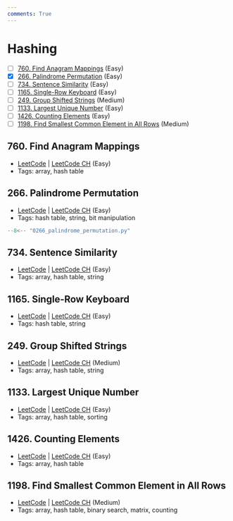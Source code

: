 ```yaml
---
comments: True
---
```


# Hashing

- [ ] [760. Find Anagram Mappings](https://leetcode.cn/problems/find-anagram-mappings/) (Easy)
- [x] [266. Palindrome Permutation](https://leetcode.cn/problems/palindrome-permutation/) (Easy)
- [ ] [734. Sentence Similarity](https://leetcode.cn/problems/sentence-similarity/) (Easy)
- [ ] [1165. Single-Row Keyboard](https://leetcode.cn/problems/single-row-keyboard/) (Easy)
- [ ] [249. Group Shifted Strings](https://leetcode.cn/problems/group-shifted-strings/) (Medium)
- [ ] [1133. Largest Unique Number](https://leetcode.cn/problems/largest-unique-number/) (Easy)
- [ ] [1426. Counting Elements](https://leetcode.cn/problems/counting-elements/) (Easy)
- [ ] [1198. Find Smallest Common Element in All Rows](https://leetcode.cn/problems/find-smallest-common-element-in-all-rows/) (Medium)

## 760. Find Anagram Mappings

-   [LeetCode](https://leetcode.com/problems/find-anagram-mappings/) | [LeetCode CH](https://leetcode.cn/problems/find-anagram-mappings/) (Easy)
-   Tags: array, hash table


## 266. Palindrome Permutation

-   [LeetCode](https://leetcode.com/problems/palindrome-permutation/) | [LeetCode CH](https://leetcode.cn/problems/palindrome-permutation/) (Easy)
-   Tags: hash table, string, bit manipulation

```python title="266. Palindrome Permutation"
--8<-- "0266_palindrome_permutation.py"
```

## 734. Sentence Similarity

-   [LeetCode](https://leetcode.com/problems/sentence-similarity/) | [LeetCode CH](https://leetcode.cn/problems/sentence-similarity/) (Easy)
-   Tags: array, hash table, string


## 1165. Single-Row Keyboard

-   [LeetCode](https://leetcode.com/problems/single-row-keyboard/) | [LeetCode CH](https://leetcode.cn/problems/single-row-keyboard/) (Easy)
-   Tags: hash table, string


## 249. Group Shifted Strings

-   [LeetCode](https://leetcode.com/problems/group-shifted-strings/) | [LeetCode CH](https://leetcode.cn/problems/group-shifted-strings/) (Medium)
-   Tags: array, hash table, string


## 1133. Largest Unique Number

-   [LeetCode](https://leetcode.com/problems/largest-unique-number/) | [LeetCode CH](https://leetcode.cn/problems/largest-unique-number/) (Easy)
-   Tags: array, hash table, sorting


## 1426. Counting Elements

-   [LeetCode](https://leetcode.com/problems/counting-elements/) | [LeetCode CH](https://leetcode.cn/problems/counting-elements/) (Easy)
-   Tags: array, hash table


## 1198. Find Smallest Common Element in All Rows

-   [LeetCode](https://leetcode.com/problems/find-smallest-common-element-in-all-rows/) | [LeetCode CH](https://leetcode.cn/problems/find-smallest-common-element-in-all-rows/) (Medium)
-   Tags: array, hash table, binary search, matrix, counting
